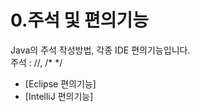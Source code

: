 # 0.주석 및 편의기능  
  
Java의 주석 작성방법, 각종 IDE 편의기능입니다.  
주석 : //, /* */

- [Eclipse 편의기능]  
- [IntelliJ 편의기능]
